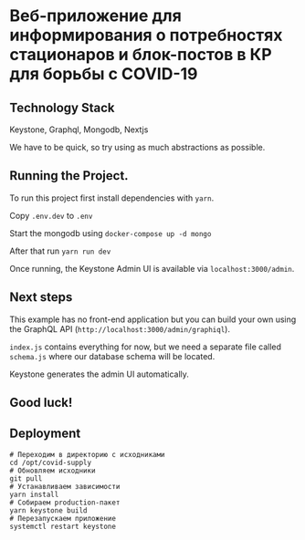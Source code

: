 # Веб-приложение для информирования о потребностях стационаров и блок-постов в КР для борьбы с COVID-19

## Technology Stack

Keystone, Graphql, Mongodb, Nextjs

We have to be quick, so try using as much abstractions as possible.

## Running the Project.

To run this project first install dependencies with `yarn`.

Copy `.env.dev` to `.env`

Start the mongodb using `docker-compose up -d mongo`

After that run `yarn run dev`

Once running, the Keystone Admin UI is available via `localhost:3000/admin`.

## Next steps

This example has no front-end application but you can build your own using the GraphQL API (`http://localhost:3000/admin/graphiql`).

`index.js` contains everything for now, but we need a separate file called `schema.js` where our database schema will be located.

Keystone generates the admin UI automatically.

## Good luck!

## Deployment
```
# Переходим в директорию с исходниками
cd /opt/covid-supply
# Обновляем исходники
git pull
# Устанавливаем зависимости
yarn install
# Собираем production-пакет
yarn keystone build
# Перезапускаем приложение
systemctl restart keystone
```
